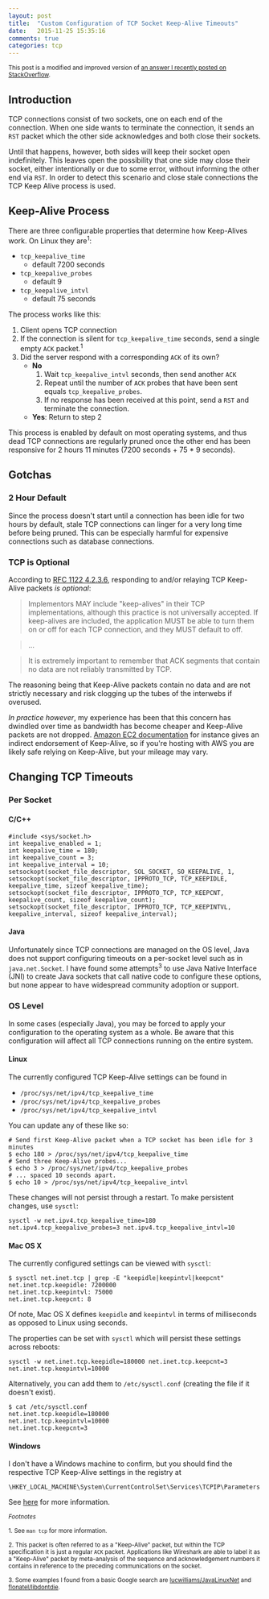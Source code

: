 ```yaml
---
layout: post
title:  "Custom Configuration of TCP Socket Keep-Alive Timeouts"
date:   2015-11-25 15:35:16
comments: true
categories: tcp
---
```


<sub>This post is a modified and improved version of [an answer I recently posted on StackOverflow](http://stackoverflow.com/a/33927447/446554).</sub>

## Introduction

TCP connections consist of two sockets, one on each end of the connection. When one side wants to terminate the connection, it sends an `RST` packet which the other side acknowledges and both close their sockets.

Until that happens, however, both sides will keep their socket open indefinitely. This leaves open the possibility that one side may close their socket, either intentionally or due to some error, without informing the other end via `RST`. In order to detect this scenario and close stale connections the TCP Keep Alive process is used.

## Keep-Alive Process

There are three configurable properties that determine how Keep-Alives work. On Linux they are<sup>1</sup>:

* `tcp_keepalive_time`
    * default 7200 seconds
* `tcp_keepalive_probes`
    * default 9
* `tcp_keepalive_intvl`
    * default 75 seconds

The process works like this:

1. Client opens TCP connection
2. If the connection is silent for `tcp_keepalive_time` seconds, send a single empty `ACK` packet.<sup>1</sup>
3. Did the server respond with a corresponding `ACK` of its own?
    * **No**
        1. Wait `tcp_keepalive_intvl` seconds, then send another `ACK`
        2. Repeat until the number of `ACK` probes that have been sent equals `tcp_keepalive_probes`.
        3. If no response has been received at this point, send a `RST` and terminate the connection.
    * **Yes**: Return to step 2

This process is enabled by default on most operating systems, and thus dead TCP connections are regularly pruned once the other end has been responsive for 2 hours 11 minutes (7200 seconds + 75 * 9 seconds).

## Gotchas

### 2 Hour Default

Since the process doesn't start until a connection has been idle for two hours by default, stale TCP connections can linger for a very long time before being pruned. This can be especially harmful for expensive connections such as database connections.

### TCP is Optional

According to [RFC 1122 4.2.3.6](http://www.freesoft.org/CIE/RFC/1122/114.htm), responding to and/or relaying TCP Keep-Alive packets *is optional*:

> Implementors MAY include "keep-alives" in their TCP implementations,
> although this practice is not universally accepted. If keep-alives are
> included, the application MUST be able to turn them on or off for each
> TCP connection, and they MUST default to off.

> ...

> It is extremely
> important to remember that ACK segments that contain no data are not
> reliably transmitted by TCP.

The reasoning being that Keep-Alive packets contain no data and are not strictly necessary and risk clogging up the tubes of the interwebs if overused.

*In practice however*, my experience has been that this concern has dwindled over time as bandwidth has become cheaper and Keep-Alive packets are not dropped. [Amazon EC2 documentation](http://docs.aws.amazon.com/redshift/latest/mgmt/configure-jdbc-options.html) for instance gives an indirect endorsement of Keep-Alive, so if you're hosting with AWS you are likely safe relying on Keep-Alive, but your mileage may vary.

## Changing TCP Timeouts

### Per Socket

#### C/C++

    #include <sys/socket.h>
    int keepalive_enabled = 1;
    int keepalive_time = 180;
    int keepalive_count = 3;
    int keepalive_interval = 10;
    setsockopt(socket_file_descriptor, SOL_SOCKET, SO_KEEPALIVE, 1, 
    setsockopt(socket_file_descriptor, IPPROTO_TCP, TCP_KEEPIDLE, keepalive_time, sizeof keepalive_time);
    setsockopt(socket_file_descriptor, IPPROTO_TCP, TCP_KEEPCNT, keepalive_count, sizeof keepalive_count);
    setsockopt(socket_file_descriptor, IPPROTO_TCP, TCP_KEEPINTVL, keepalive_interval, sizeof keepalive_interval);

#### Java

Unfortunately since TCP connections are managed on the OS level, Java does not support configuring timeouts on a per-socket level such as in `java.net.Socket`. I have found some attempts<sup>3</sup> to use Java Native Interface (JNI) to create Java sockets that call native code to configure these options, but none appear to have widespread community adoption or support.

### OS Level

In some cases (especially Java), you may be forced to apply your configuration to the operating system as a whole. Be aware that this configuration will affect all TCP connections running on the entire system.

#### Linux

The currently configured TCP Keep-Alive settings can be found in

* `/proc/sys/net/ipv4/tcp_keepalive_time`
* `/proc/sys/net/ipv4/tcp_keepalive_probes`
* `/proc/sys/net/ipv4/tcp_keepalive_intvl`

You can update any of these like so:

    # Send first Keep-Alive packet when a TCP socket has been idle for 3 minutes
    $ echo 180 > /proc/sys/net/ipv4/tcp_keepalive_time
    # Send three Keep-Alive probes...
    $ echo 3 > /proc/sys/net/ipv4/tcp_keepalive_probes
    # ... spaced 10 seconds apart.
    $ echo 10 > /proc/sys/net/ipv4/tcp_keepalive_intvl

These changes will not persist through a restart. To make persistent changes, use `sysctl`:

    sysctl -w net.ipv4.tcp_keepalive_time=180 net.ipv4.tcp_keepalive_probes=3 net.ipv4.tcp_keepalive_intvl=10

#### Mac OS X

The currently configured settings can be viewed with `sysctl`:

    $ sysctl net.inet.tcp | grep -E "keepidle|keepintvl|keepcnt"
    net.inet.tcp.keepidle: 7200000
    net.inet.tcp.keepintvl: 75000
    net.inet.tcp.keepcnt: 8

Of note, Mac OS X defines `keepidle` and `keepintvl` in terms of milliseconds as opposed to Linux using seconds.

The properties can be set with `sysctl` which will persist these settings across reboots:

    sysctl -w net.inet.tcp.keepidle=180000 net.inet.tcp.keepcnt=3 net.inet.tcp.keepintvl=10000

Alternatively, you can add them to `/etc/sysctl.conf` (creating the file if it doesn't exist).

    $ cat /etc/sysctl.conf
    net.inet.tcp.keepidle=180000
    net.inet.tcp.keepintvl=10000
    net.inet.tcp.keepcnt=3

#### Windows

I don't have a Windows machine to confirm, but you should find the respective TCP Keep-Alive settings in the registry at

`\HKEY_LOCAL_MACHINE\System\CurrentControlSet\Services\TCPIP\Parameters`

See [here](http://support.microsoft.com/kb/120642/EN-US) for more information.

<sub>*Footnotes*</sub>

<sub>1. See `man tcp` for more information.</sub>

<sub>2.  This packet is often referred to as a "Keep-Alive" packet, but within the TCP specification it is just a regular `ACK` packet. Applications like Wireshark are able to label it as a "Keep-Alive" packet by meta-analysis of the sequence and acknowledgement numbers it contains in reference to the preceding communications on the socket.</sub>

<sub>3. Some examples I found from a basic Google search are [lucwilliams/JavaLinuxNet](https://github.com/lucwillems/JavaLinuxNet) and [flonatel/libdontdie](https://github.com/flonatel/libdontdie).</sub>
